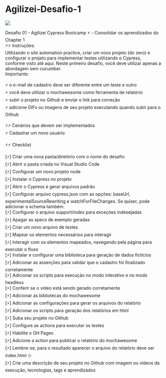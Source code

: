 # Agilizei-Desafio-1

<img src="https://media.giphy.com/media/3o72F7RrTPW6jymXew/giphy.gif" />

Desafio 01 - Agilizei Cypress Bootcamp ⚡️ - Consolidar os aprendizados do Chapter 1
<br>
⚡️⚡️ Instruções:
<br>
Utilizando o site automation practice, criar um novo projeto (do zero) e configurar o projeto para implementar testes utilizando o Cypress, conforme visto até aqui. Neste primeiro desafio, você deve utilizar apenas a abordagem sem cucumber. 
<br>
Importante:<br>
<br>
⚡️ o e-mail de cadastro deve ser diferente entre um teste e outro<br>
⚡️ você deve utilizar o mochawesome como ferramenta de relatório<br>
⚡️ subir o projeto no Github e enviar o link para correção<br>
⚡️ adicione GIFs ou imagens de seu projeto executando quando subir para o Github<br>
<br>
⚡️⚡️ Cenários que devem ser implementados<br>
⚡️ Cadastrar um novo usuário<br>

⚡️⚡️ Checklist

[⚡️] Criar uma nova pasta/diretório com o nome do desafio <br>
[⚡️] Abrir o pasta criada no Visual Studio Code <br>
[⚡️] Configurar um novo projeto node <br>
[⚡️] Instalar o Cypress no projeto <br>
[⚡️] Abrir o Cypress e gerar arquivos padrão <br>
[⚡️] Configurar arquivo cypress.json com as opções: baseUrl, experimentalSourceRewriting e watchForFileChanges. Se quiser, pode adicionar o schema também. <br>
[⚡️] Configurar o arquivo support/index para exceções indesejadas <br>
[⚡️] Apagar as specs de exemplo geradas <br>
[⚡️] Criar um novo arquivo de testes <br>
[⚡️] Mapear os elementos necessários para interagir <br>
[⚡️] Interagir com os elementos mapeados, navegando pela página para executar o fluxo <br>
[⚡️] Instalar e configurar uma biblioteca para geração de dados fictícios <br>
[⚡️] Adicionar as asserções para validar que o cadastro foi finalizado corretamente <br>
[⚡️] Adicionar os scripts para execução no modo interativo e no modo headless <br>
[⚡️] Conferir se o vídeo está sendo gerado corretamente <br>
[⚡️] Adicionar as bibliotecas do mochawesome <br>
[⚡️] Adicionar as configurações para gerar os arquivos do relatório <br>
[⚡️] Adicionar os scripts para geração dos relatórios em html <br>
[⚡️] Suba seu projeto no Github <br>
[⚡️] Configure as actions para executar os testes <br>
[⚡️] Habilite o GH Pages <br>
[⚡️] Adicione a action para publicar o relatório do mochawesome <br>
[⚡️] Lembre-se, para o resultado aparecer o arquivo do relatório deve ser index.html ⛄️ <br>
[⚡️] Crie uma descrição de seu projeto no Github com imagem ou vídeos da execução, tecnologias, tags e aprendizados <br>